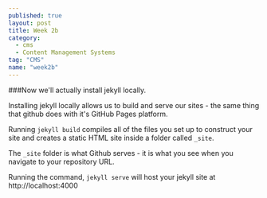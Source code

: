 ```yaml
---
published: true
layout: post
title: Week 2b
category: 
  - cms
  - Content Management Systems
tag: "CMS"
name: "week2b"
---
```


###Now we'll actually install jekyll locally. 

Installing jekyll locally allows us to build and serve our sites - the same thing that github does with it's GitHub Pages platform. 

Running `jekyll build` compiles all of the files you set up to construct your site and creates a static HTML site inside a folder called `_site`. 

The `_site` folder is what Github serves - it is what you see when you navigate to your repository URL. 

Running the command, `jekyll serve` will host your jekyll site at http://localhost:4000


